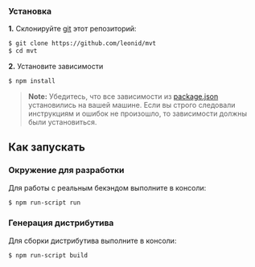 ### <a name="installation"></a>Установка


**1.** Склонируйте [git](https://github.com/leonid/mvt.git) этот репозиторий:
```bash
$ git clone https://github.com/leonid/mvt
$ cd mvt
```

**2.** Установите зависимости
```bash
$ npm install
```
> **Note:** Убедитесь, что все зависимости из [package.json](package.json) установились на вашей машине. Если вы строго следовали инструкциям и ошибок не произошло, то зависимости должны были установиться.
    
## <a name="how-to-run"></a>Как запускать

### <a name="how-to-run-development"></a>Окружение для разработки
Для работы с реальным бекэндом выполните в консоли:

```bash
$ npm run-script run 
```

### <a name="how-to-run-production"></a>Генерация дистрибутива

Для сборки дистрибутива выполните в консоли:

```bash
$ npm run-script build 
```
    

